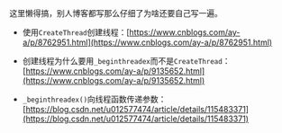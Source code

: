 
这里懒得搞，别人博客都写那么仔细了为啥还要自己写一遍。

- 使用``CreateThread``创建线程：[https://www.cnblogs.com/ay-a/p/8762951.html](https://www.cnblogs.com/ay-a/p/8762951.html)

- 创建线程为什么要用``_beginthreadex``而不是``CreateThread``：[https://www.cnblogs.com/ay-a/p/9135652.html](https://www.cnblogs.com/ay-a/p/9135652.html)

- ``_beginthreadex()``向线程函数传递参数：[https://blog.csdn.net/u012577474/article/details/115483371](https://blog.csdn.net/u012577474/article/details/115483371)

